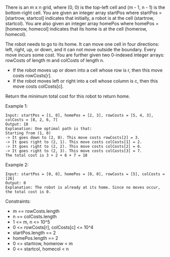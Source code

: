 There is an m x n grid, where (0, 0) is the top-left cell and (m - 1, n - 1) is the bottom-right cell. You are given an integer array startPos where startPos = [startrow, startcol] indicates that initially, a robot is at the cell (startrow, startcol). You are also given an integer array homePos where homePos = [homerow, homecol] indicates that its home is at the cell (homerow, homecol).

The robot needs to go to its home. It can move one cell in four directions: left, right, up, or down, and it can not move outside the boundary. Every move incurs some cost. You are further given two 0-indexed integer arrays: rowCosts of length m and colCosts of length n.

- If the robot moves up or down into a cell whose row is r, then this move costs rowCosts[r].
- If the robot moves left or right into a cell whose column is c, then this move costs colCosts[c].

Return the minimum total cost for this robot to return home.

 

Example 1:

```
Input: startPos = [1, 0], homePos = [2, 3], rowCosts = [5, 4, 3], colCosts = [8, 2, 6, 7]
Output: 18
Explanation: One optimal path is that:
Starting from (1, 0)
-> It goes down to (2, 0). This move costs rowCosts[2] = 3.
-> It goes right to (2, 1). This move costs colCosts[1] = 2.
-> It goes right to (2, 2). This move costs colCosts[2] = 6.
-> It goes right to (2, 3). This move costs colCosts[3] = 7.
The total cost is 3 + 2 + 6 + 7 = 18
```

Example 2:

```
Input: startPos = [0, 0], homePos = [0, 0], rowCosts = [5], colCosts = [26]
Output: 0
Explanation: The robot is already at its home. Since no moves occur, the total cost is 0.
```

Constraints:

- m == rowCosts.length
- n == colCosts.length
- 1 <= m, n <= 10^5
- 0 <= rowCosts[r], colCosts[c] <= 10^4
- startPos.length == 2
- homePos.length == 2
- 0 <= startrow, homerow < m
- 0 <= startcol, homecol < n
